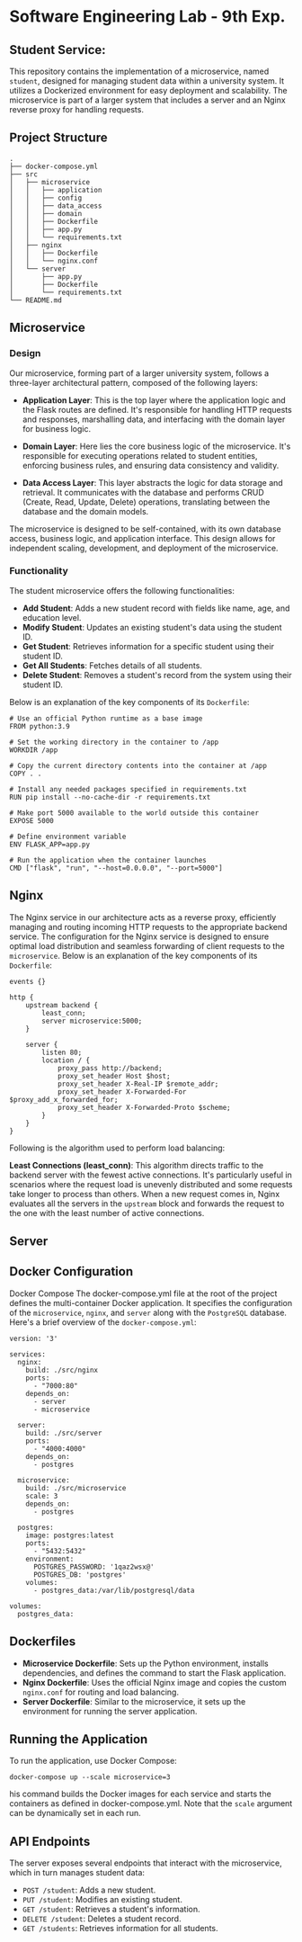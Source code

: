 # Software Engineering Lab - 9th Exp.

## Student Service:
This repository contains the implementation of a microservice, named `student`, designed for managing student data within a university system. It utilizes a Dockerized environment for easy deployment and scalability. The microservice is part of a larger system that includes a server and an Nginx reverse proxy for handling requests.

## Project Structure

```
.
├── docker-compose.yml
├── src
│   ├── microservice
│   │   ├── application
│   │   ├── config
│   │   ├── data_access
│   │   ├── domain
│   │   ├── Dockerfile
│   │   ├── app.py
│   │   └── requirements.txt
│   ├── nginx
│   │   ├── Dockerfile
│   │   └── nginx.conf
│   └── server
│       ├── app.py
│       ├── Dockerfile
│       └── requirements.txt
└── README.md
```
## Microservice

### Design
Our microservice, forming part of a larger university system, follows a three-layer architectural pattern, composed of the following layers:

- **Application Layer**: This is the top layer where the application logic and the Flask routes are defined. It's responsible for handling HTTP requests and responses, marshalling data, and interfacing with the domain layer for business logic.

- **Domain Layer**: Here lies the core business logic of the microservice. It's responsible for executing operations related to student entities, enforcing business rules, and ensuring data consistency and validity.

- **Data Access Layer**: This layer abstracts the logic for data storage and retrieval. It communicates with the database and performs CRUD (Create, Read, Update, Delete) operations, translating between the database and the domain models.

The microservice is designed to be self-contained, with its own database access, business logic, and application interface. This design allows for independent scaling, development, and deployment of the microservice.

### Functionality

The student microservice offers the following functionalities:

- **Add Student**: Adds a new student record with fields like name, age, and education level.
- **Modify Student**: Updates an existing student's data using the student ID.
- **Get Student**: Retrieves information for a specific student using their student ID.
- **Get All Students**: Fetches details of all students.
- **Delete Student**: Removes a student's record from the system using their student ID.

Below is an explanation of the key components of its `Dockerfile`:
```
# Use an official Python runtime as a base image
FROM python:3.9

# Set the working directory in the container to /app
WORKDIR /app

# Copy the current directory contents into the container at /app
COPY . .

# Install any needed packages specified in requirements.txt
RUN pip install --no-cache-dir -r requirements.txt

# Make port 5000 available to the world outside this container
EXPOSE 5000

# Define environment variable
ENV FLASK_APP=app.py

# Run the application when the container launches
CMD ["flask", "run", "--host=0.0.0.0", "--port=5000"]
```

## Nginx
The Nginx service in our architecture acts as a reverse proxy, efficiently managing and routing incoming HTTP requests to the appropriate backend service. The configuration for the Nginx service is designed to ensure optimal load distribution and seamless forwarding of client requests to the `microservice`. Below is an explanation of the key components of its `Dockerfile`:

```
events {}

http {
    upstream backend {
        least_conn;
        server microservice:5000;
    }

    server {
        listen 80;
        location / {
            proxy_pass http://backend;
            proxy_set_header Host $host;
            proxy_set_header X-Real-IP $remote_addr;
            proxy_set_header X-Forwarded-For $proxy_add_x_forwarded_for;
            proxy_set_header X-Forwarded-Proto $scheme;
        }
    }
}
```
Following is the algorithm used to perform load balancing:

**Least Connections (least_conn)**: This algorithm directs traffic to the backend server with the fewest active connections. It's particularly useful in scenarios where the request load is unevenly distributed and some requests take longer to process than others. When a new request comes in, Nginx evaluates all the servers in the `upstream` block and forwards the request to the one with the least number of active connections.

## Server

## Docker Configuration
Docker Compose
The docker-compose.yml file at the root of the project defines the multi-container Docker application. It specifies the configuration of the `microservice`, `nginx`, and `server` along with the `PostgreSQL` database.
Here's a brief overview of the `docker-compose.yml`:
```
version: '3'

services:
  nginx:
    build: ./src/nginx
    ports:
      - "7000:80"
    depends_on:
      - server
      - microservice

  server:
    build: ./src/server
    ports:
      - "4000:4000"
    depends_on:
      - postgres

  microservice:
    build: ./src/microservice
    scale: 3
    depends_on:
      - postgres

  postgres:
    image: postgres:latest
    ports:
      - "5432:5432"
    environment:
      POSTGRES_PASSWORD: '1qaz2wsx@'
      POSTGRES_DB: 'postgres'
    volumes:
      - postgres_data:/var/lib/postgresql/data

volumes:
  postgres_data:
```


## Dockerfiles

- **Microservice Dockerfile**: Sets up the Python environment, installs dependencies, and defines the command to start the Flask application.
- **Nginx Dockerfile**: Uses the official Nginx image and copies the custom `nginx.conf` for routing and load balancing.
- **Server Dockerfile**: Similar to the microservice, it sets up the environment for running the server application.

## Running the Application

To run the application, use Docker Compose:

```docker-compose up --scale microservice=3```

his command builds the Docker images for each service and starts the containers as defined in docker-compose.yml. Note that the `scale` argument can be dynamically set in each run.
 
## API Endpoints
The server exposes several endpoints that interact with the microservice, which in turn manages student data:

- `POST /student`: Adds a new student.
- `PUT /student`: Modifies an existing student.
- `GET /student`: Retrieves a student's information.
- `DELETE /student`: Deletes a student record.
- `GET /students`: Retrieves information for all students.
